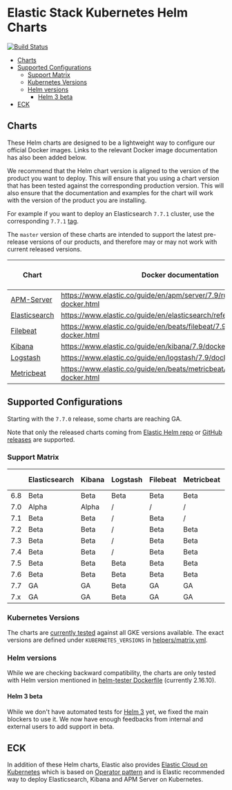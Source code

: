 # Elastic Stack Kubernetes Helm Charts

[![Build Status](https://img.shields.io/jenkins/s/https/devops-ci.elastic.co/job/elastic+helm-charts+7.x.svg)](https://devops-ci.elastic.co/job/elastic+helm-charts+7.x/)

<!-- START doctoc generated TOC please keep comment here to allow auto update -->
<!-- DON'T EDIT THIS SECTION, INSTEAD RE-RUN doctoc TO UPDATE -->


- [Charts](#charts)
- [Supported Configurations](#supported-configurations)
  - [Support Matrix](#support-matrix)
  - [Kubernetes Versions](#kubernetes-versions)
  - [Helm versions](#helm-versions)
    - [Helm 3 beta](#helm-3-beta)
- [ECK](#eck)

<!-- END doctoc generated TOC please keep comment here to allow auto update -->


## Charts

These Helm charts are designed to be a lightweight way to configure our official
Docker images. Links to the relevant Docker image documentation has also been
added below.

We recommend that the Helm chart version is aligned to the version of the product
you want to deploy. This will ensure that you using a chart version that has been
tested against the corresponding production version.
This will also ensure that the documentation and examples for the chart will work
with the version of the product you are installing.

For example if you want to deploy an Elasticsearch `7.7.1` cluster, use the
corresponding `7.7.1` [tag][elasticsearch-771].

The `master` version of these charts are intended to support the latest pre-release
versions of our products, and therefore may or may not work with current released
versions.

| Chart                                      | Docker documentation                                                        | Latest 7 Version           | Latest 6 Version            |
|--------------------------------------------|-----------------------------------------------------------------------------|----------------------------|-----------------------------|
| [APM-Server](./apm-server/README.md)       | https://www.elastic.co/guide/en/apm/server/7.9/running-on-docker.html       | [`7.8.1`][apm-7]           | [`6.8.10`][apm-6]           |
| [Elasticsearch](./elasticsearch/README.md) | https://www.elastic.co/guide/en/elasticsearch/reference/7.9/docker.html     | [`7.8.1`][elasticsearch-7] | [`6.8.10`][elasticsearch-6] |
| [Filebeat](./filebeat/README.md)           | https://www.elastic.co/guide/en/beats/filebeat/7.9/running-on-docker.html   | [`7.8.1`][filebeat-7]      | [`6.8.10`][filebeat-6]      |
| [Kibana](./kibana/README.md)               | https://www.elastic.co/guide/en/kibana/7.9/docker.html                      | [`7.8.1`][kibana-7]        | [`6.8.10`][kibana-6]        |
| [Logstash](./logstash/README.md)           | https://www.elastic.co/guide/en/logstash/7.9/docker.html                    | [`7.8.1`][logstash-7]      | [`6.8.10`][logstash-6]      |
| [Metricbeat](./metricbeat/README.md)       | https://www.elastic.co/guide/en/beats/metricbeat/7.9/running-on-docker.html | [`7.8.1`][metricbeat-7]    | [`6.8.10`][metricbeat-6]    |

## Supported Configurations

Starting with the `7.7.0` release, some charts are reaching GA.

Note that only the released charts coming from [Elastic Helm repo][] or
[GitHub releases][] are supported.

### Support Matrix

|     | Elasticsearch | Kibana | Logstash | Filebeat | Metricbeat | APM Server |
|-----|---------------|--------|----------|----------|------------|------------|
| 6.8 | Beta          | Beta   | Beta     | Beta     | Beta       | Alpha      |
| 7.0 | Alpha         | Alpha  | /        | /        | /          | /          |
| 7.1 | Beta          | Beta   | /        | Beta     | /          | /          |
| 7.2 | Beta          | Beta   | /        | Beta     | Beta       | /          |
| 7.3 | Beta          | Beta   | /        | Beta     | Beta       | /          |
| 7.4 | Beta          | Beta   | /        | Beta     | Beta       | /          |
| 7.5 | Beta          | Beta   | Beta     | Beta     | Beta       | Alpha      |
| 7.6 | Beta          | Beta   | Beta     | Beta     | Beta       | Alpha      |
| 7.7 | GA            | GA     | Beta     | GA       | GA         | Beta       |
| 7.x | GA            | GA     | Beta     | GA       | GA         | Beta       |

### Kubernetes Versions

The charts are [currently tested][] against all GKE versions available. The
exact versions are defined under `KUBERNETES_VERSIONS` in
[helpers/matrix.yml][].

### Helm versions

While we are checking backward compatibility, the charts are only tested with
Helm version mentioned in [helm-tester Dockerfile][] (currently 2.16.10).

#### Helm 3 beta

While we don't have automated tests for [Helm 3][] yet, we fixed the main
blockers to use it. We now have enough feedbacks from internal and external
users to add support in beta.

## ECK

In addition of these Helm charts, Elastic also provides
[Elastic Cloud on Kubernetes][] which is based on [Operator pattern][] and is
Elastic recommended way to deploy Elasticsearch, Kibana and APM Server on
Kubernetes.


[currently tested]: https://devops-ci.elastic.co/job/elastic+helm-charts+7.x/
[elastic cloud on kubernetes]: https://github.com/elastic/cloud-on-k8s
[elastic helm repo]: https://helm.elastic.co
[github releases]: https://github.com/elastic/helm-charts/releases
[helm 3]: https://v3.helm.sh
[helm-tester Dockerfile]: https://github.com/elastic/helm-charts/blob/7.x/helpers/helm-tester/Dockerfile
[helpers/matrix.yml]: https://github.com/elastic/helm-charts/blob/7.x/helpers/matrix.yml
[operator pattern]: https://kubernetes.io/docs/concepts/extend-kubernetes/operator/
[elasticsearch-771]: https://github.com/elastic/helm-charts/tree/7.7.1/elasticsearch/

[apm-7]: https://github.com/elastic/helm-charts/tree/7.8.1/apm-server/README.md
[apm-6]: https://github.com/elastic/helm-charts/tree/6.8.10/apm-server/README.md
[elasticsearch-7]: https://github.com/elastic/helm-charts/tree/7.8.1/elasticsearch/README.md
[elasticsearch-6]: https://github.com/elastic/helm-charts/tree/6.8.10/elasticsearch/README.md
[filebeat-7]: https://github.com/elastic/helm-charts/tree/7.8.1/filebeat/README.md
[filebeat-6]: https://github.com/elastic/helm-charts/tree/6.8.10/filebeat/README.md
[kibana-7]: https://github.com/elastic/helm-charts/tree/7.8.1/kibana/README.md
[kibana-6]: https://github.com/elastic/helm-charts/tree/6.8.10/kibana/README.md
[logstash-7]: https://github.com/elastic/helm-charts/tree/7.8.1/logstash/README.md
[logstash-6]: https://github.com/elastic/helm-charts/tree/6.8.10/logstash/README.md
[metricbeat-7]: https://github.com/elastic/helm-charts/tree/7.8.1/metricbeat/README.md
[metricbeat-6]: https://github.com/elastic/helm-charts/tree/6.8.10/metricbeat/README.md
